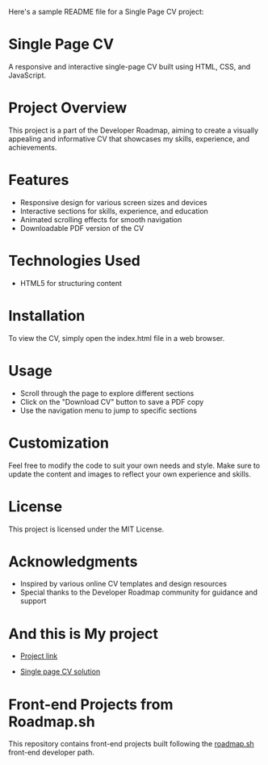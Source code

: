 Here's a sample README file for a Single Page CV project:

# Single Page CV

A responsive and interactive single-page CV built using HTML, CSS, and JavaScript.

# Project Overview
This project is a part of the Developer Roadmap, aiming to create a visually appealing and informative CV that showcases my skills, experience, and achievements.

# Features
- Responsive design for various screen sizes and devices
- Interactive sections for skills, experience, and education
- Animated scrolling effects for smooth navigation
- Downloadable PDF version of the CV

# Technologies Used
- HTML5 for structuring content

# Installation
To view the CV, simply open the index.html file in a web browser.

# Usage
- Scroll through the page to explore different sections
- Click on the "Download CV" button to save a PDF copy
- Use the navigation menu to jump to specific sections

# Customization
Feel free to modify the code to suit your own needs and style. Make sure to update the content and images to reflect your own experience and skills.

# License
This project is licensed under the MIT License.

# Acknowledgments
- Inspired by various online CV templates and design resources
- Special thanks to the Developer Roadmap community for guidance and support

# And this is My project

- [Project link](https://roadmap.sh/projects/single-page-cv)

- [Single page CV solution ](https://github.com/Code7904/Code7904/blob/main/Developer%20Roadmaps/Single%20Page%20CV/Index.html)


# Front-end Projects from Roadmap.sh

This repository contains front-end projects built following the [roadmap.sh](https://roadmap.sh/) front-end developer path.
